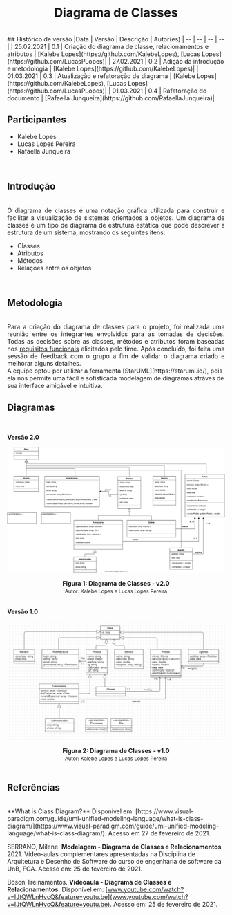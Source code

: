 # <center> Diagrama de Classes
<br>
## Histórico de versão
|Data | Versão | Descrição | Autor(es)
| -- | -- | -- | -- |
| 25.02.2021 | 0.1 | Criação do diagrama de classe, relacionamentos e atributos | [Kalebe Lopes](https://github.com/KalebeLopes), [Lucas Lopes](https://github.com/LucasPLopes)|
| 27.02.2021 | 0.2 | Adição da introdução e metodologia | [Kalebe Lopes](https://github.com/KalebeLopes)|
| 01.03.2021 | 0.3 | Atualização e refatoração de diagrama | [Kalebe Lopes](https://github.com/KalebeLopes), [Lucas Lopes](https://github.com/LucasPLopes)|
| 01.03.2021 | 0.4 | Rafatoração do documento | [Rafaella Junqueira](https://github.com/RafaellaJunqueira)|

## Participantes
- Kalebe Lopes
- Lucas Lopes Pereira
- Rafaella Junqueira
<br>

## Introdução
<div align="justify"><br>
O diagrama de classes é uma notação gráfica utilizada para construir e facilitar a visualização de sistemas orientados a objetos. Um diagrama de classes é um tipo de diagrama de estrutura estática que pode descrever a estrutura de um sistema, mostrando os seguintes itens:
</div>

* Classes
* Atributos
* Métodos
* Relações entre os objetos
<br>

## Metodologia
<div align="justify"><br>
Para a criação do diagrama de classes para o projeto, foi realizada uma reunião entre os integrantes envolvidos para as tomadas de decisões. Todas as decisões sobre as classes, métodos e atributos foram baseadas nos <a href="../brainstorming#requisitos-elicitados">requisitos funcionais</a> elicitados pelo time.
Após concluído, foi feita uma sessão de feedback com o grupo a fim de validar o diagrama criado e melhorar alguns detalhes.
</div>
A equipe optou por utilizar a ferramenta [StarUML](https://staruml.io/), pois ela nos permite uma fácil e sofisticada modelagem de diagramas atráves de sua interface amigável e intuitiva.     
<br>

## Diagramas
<br>

**Versão 2.0**

[<div align="center"><img hight="auto" width="auto" src="../../img/modelagem/estatica/classes/classes_v2.svg"></div>](../../img/modelagem/estatica/classes/classes_v2.svg)
<figcaption align='center'>
    <b>Figura 1: Diagrama de Classes - v2.0 </b>
    <br>
    <small>Autor: Kalebe Lopes e Lucas Lopes Pereira</small>
</figcaption>
<br>

<!-- ![Versão 2.0](../../img/modelagem/estatica/classes/classes_v2.svg) -->

**Versão 1.0**

[<div align="center"><img hight="auto" width="auto" src="../../img/modelagem/estatica/classes/classes_v1.jpg"></div>](../../img/modelagem/estatica/classes/classes_v1.jpg)
<figcaption align='center'>
    <b>Figura 2: Diagrama de Classes - v1.0 </b>
    <br>
    <small>Autor: Kalebe Lopes e Lucas Lopes Pereira</small>
</figcaption>
<br>
<!-- ![Versão 1.0](../../img/modelagem/estatica/classes/classes_v1.jpg) -->

## Referências
<br>
**What is Class Diagram?** Disponível em: [https://www.visual-paradigm.com/guide/uml-unified-modeling-language/what-is-class-diagram/](https://www.visual-paradigm.com/guide/uml-unified-modeling-language/what-is-class-diagram/). Acesso em 27 de fevereiro de 2021.

SERRANO, Milene. **Modelagem -  Diagrama de Classes e Relacionamentos**, 2021. Vídeo-aulas complementares apresentadas na Disciplina de Arquitetura e Desenho de Software do curso de engenharia de software da UnB, FGA. Acesso em: 25 de fevereiro de 2021.

Bóson Treinamentos. **Videoaula - Diagrama de Classes e Relacionamentos.** Disponível em: [www.youtube.com/watch?v=IJtQWLnHvcQ&feature=youtu.be](www.youtube.com/watch?v=IJtQWLnHvcQ&feature=youtu.be). Acesso em: 25 de fevereiro de 2021.

